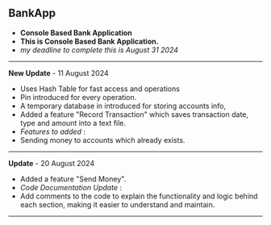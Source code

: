 ## BankApp
- **Console Based Bank Application**
- **This is Console Based Bank Application.**
- *my deadline to complete this is August 31 2024*
---------------------------------------------------------------------
**New Update** - 11 August 2024
- Uses Hash Table for fast access and operations
- Pin introduced for every operation.
- A temporary database in introduced for storing accounts info,
- Added a feature "Record Transaction" which saves transaction date, type and amount into a text file.
- *Features to added* :
- Sending money to accounts which already exists.
--------------------------------------------------------------------
**Update** - 20 August 2024
- Added a feature "Send Money".
- *Code Documentation Update* :
- Add comments to the code to explain the functionality and logic behind each section, making it easier to understand and maintain.
--------------------------------------------------------------------
